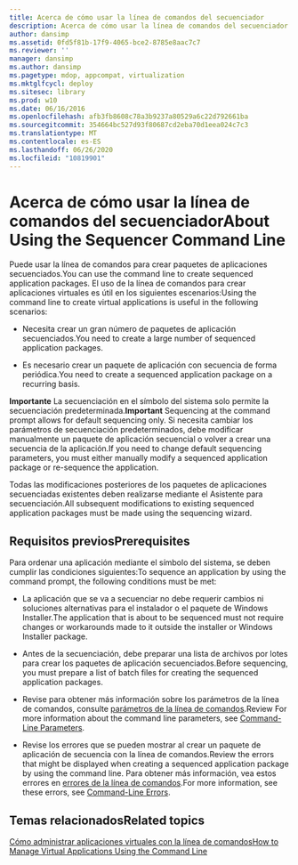 ```yaml
---
title: Acerca de cómo usar la línea de comandos del secuenciador
description: Acerca de cómo usar la línea de comandos del secuenciador
author: dansimp
ms.assetid: 0fd5f81b-17f9-4065-bce2-8785e8aac7c7
ms.reviewer: ''
manager: dansimp
ms.author: dansimp
ms.pagetype: mdop, appcompat, virtualization
ms.mktglfcycl: deploy
ms.sitesec: library
ms.prod: w10
ms.date: 06/16/2016
ms.openlocfilehash: afb3fb8608c78a3b9237a80529a6c22d792661ba
ms.sourcegitcommit: 354664bc527d93f80687cd2eba70d1eea024c7c3
ms.translationtype: MT
ms.contentlocale: es-ES
ms.lasthandoff: 06/26/2020
ms.locfileid: "10819901"
---
```

# <span data-ttu-id="b291d-103">Acerca de cómo usar la línea de comandos del secuenciador</span><span class="sxs-lookup"><span data-stu-id="b291d-103">About Using the Sequencer Command Line</span></span>


<span data-ttu-id="b291d-104">Puede usar la línea de comandos para crear paquetes de aplicaciones secuenciados.</span><span class="sxs-lookup"><span data-stu-id="b291d-104">You can use the command line to create sequenced application packages.</span></span> <span data-ttu-id="b291d-105">El uso de la línea de comandos para crear aplicaciones virtuales es útil en los siguientes escenarios:</span><span class="sxs-lookup"><span data-stu-id="b291d-105">Using the command line to create virtual applications is useful in the following scenarios:</span></span>

-   <span data-ttu-id="b291d-106">Necesita crear un gran número de paquetes de aplicación secuenciados.</span><span class="sxs-lookup"><span data-stu-id="b291d-106">You need to create a large number of sequenced application packages.</span></span>

-   <span data-ttu-id="b291d-107">Es necesario crear un paquete de aplicación con secuencia de forma periódica.</span><span class="sxs-lookup"><span data-stu-id="b291d-107">You need to create a sequenced application package on a recurring basis.</span></span>

<span data-ttu-id="b291d-108">**Importante**  La secuenciación en el símbolo del sistema solo permite la secuenciación predeterminada.</span><span class="sxs-lookup"><span data-stu-id="b291d-108">**Important** Sequencing at the command prompt allows for default sequencing only.</span></span> <span data-ttu-id="b291d-109">Si necesita cambiar los parámetros de secuenciación predeterminados, debe modificar manualmente un paquete de aplicación secuencial o volver a crear una secuencia de la aplicación.</span><span class="sxs-lookup"><span data-stu-id="b291d-109">If you need to change default sequencing parameters, you must either manually modify a sequenced application package or re-sequence the application.</span></span>

 

<span data-ttu-id="b291d-110">Todas las modificaciones posteriores de los paquetes de aplicaciones secuenciadas existentes deben realizarse mediante el Asistente para secuenciación.</span><span class="sxs-lookup"><span data-stu-id="b291d-110">All subsequent modifications to existing sequenced application packages must be made using the sequencing wizard.</span></span>

## <span data-ttu-id="b291d-111">Requisitos previos</span><span class="sxs-lookup"><span data-stu-id="b291d-111">Prerequisites</span></span>


<span data-ttu-id="b291d-112">Para ordenar una aplicación mediante el símbolo del sistema, se deben cumplir las condiciones siguientes:</span><span class="sxs-lookup"><span data-stu-id="b291d-112">To sequence an application by using the command prompt, the following conditions must be met:</span></span>

-   <span data-ttu-id="b291d-113">La aplicación que se va a secuenciar no debe requerir cambios ni soluciones alternativas para el instalador o el paquete de Windows Installer.</span><span class="sxs-lookup"><span data-stu-id="b291d-113">The application that is about to be sequenced must not require changes or workarounds made to it outside the installer or Windows Installer package.</span></span>

-   <span data-ttu-id="b291d-114">Antes de la secuenciación, debe preparar una lista de archivos por lotes para crear los paquetes de aplicación secuenciados.</span><span class="sxs-lookup"><span data-stu-id="b291d-114">Before sequencing, you must prepare a list of batch files for creating the sequenced application packages.</span></span>

-   <span data-ttu-id="b291d-115">Revise para obtener más información sobre los parámetros de la línea de comandos, consulte [parámetros de la línea de comandos](command-line-parameters.md).</span><span class="sxs-lookup"><span data-stu-id="b291d-115">Review For more information about the command line parameters, see [Command-Line Parameters](command-line-parameters.md).</span></span>

-   <span data-ttu-id="b291d-116">Revise los errores que se pueden mostrar al crear un paquete de aplicación de secuencia con la línea de comandos.</span><span class="sxs-lookup"><span data-stu-id="b291d-116">Review the errors that might be displayed when creating a sequenced application package by using the command line.</span></span> <span data-ttu-id="b291d-117">Para obtener más información, vea estos errores en [errores de la línea de comandos](command-line-errors.md).</span><span class="sxs-lookup"><span data-stu-id="b291d-117">For more information, see these errors, see [Command-Line Errors](command-line-errors.md).</span></span>

## <span data-ttu-id="b291d-118">Temas relacionados</span><span class="sxs-lookup"><span data-stu-id="b291d-118">Related topics</span></span>


[<span data-ttu-id="b291d-119">Cómo administrar aplicaciones virtuales con la línea de comandos</span><span class="sxs-lookup"><span data-stu-id="b291d-119">How to Manage Virtual Applications Using the Command Line</span></span>](how-to-manage-virtual-applications-using-the-command-line.md)

 

 





